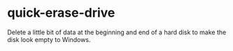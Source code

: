 # quick-erase-drive
Delete a little bit of data at the beginning and end of a hard disk to make the disk look empty to Windows.
